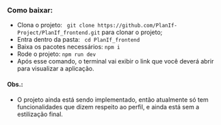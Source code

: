### Como baixar:
* Clona o projeto: ``` git clone https://github.com/PlanIf-Project/PlanIf_frontend.git``` para clonar o projeto;
* Entra dentro da pasta: ``` cd PlanIf_frontend```
* Baixa os pacotes necessários: ``` npm i ```
* Rode o projeto: ``` npm run dev ```
* Após esse comando, o terminal vai exibir o link que você deverá abrir para visualizar a aplicação.

#### Obs.:
* O projeto ainda está sendo implementado, então atualmente só tem funcionalidades que dizem respeito ao perfil, e ainda está sem a estilização final.